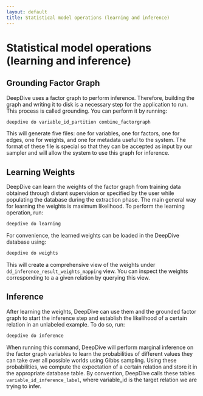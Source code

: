 ```yaml
---
layout: default
title: Statistical model operations (learning and inference)
---
```


# Statistical model operations (learning and inference)

## Grounding Factor Graph
DeepDive uses a factor graph to perform inference. Therefore, building the graph and writing it to disk is a necessary step for the application to run. This process is called grounding. You can perform it by running:

```bash
deepdive do variable_id_partition combine_factorgraph
```

This will generate five files: one for variables, one for factors, one for edges, one for weights, and one for metadata useful to the system. The format of these file is special so that they can be accepted as input by our sampler and will allow the system to use this graph for inference.

## Learning Weights
DeepDive can learn the weights of the factor graph from training data obtained through distant supervision or specified by the user while populating the database during the extraction phase. The main general way for learning the weights is maximum likelihood. To perform the learning operation, run:

```bash
deepdive do learning
```

For convenience, the learned weights can be loaded in the DeepDive database using:

```bash
deepdive do weights
```

This will create a comprehensive view of the weights under `dd_inference_result_weights_mapping` view. You can inspect the weights corresponding to a a given relation by querying this view.


## Inference
After learning the weights, DeepDive can use them and the grounded factor graph to start the inference step and establish the likelihood of a certain relation in an unlabeled example. To do so, run:

```bash
deepdive do inference
```

When running this command, DeepDive will perform marginal inference on the factor graph variables to learn the probabilities of different values they can take over all possible worlds using Gibbs sampling. Using these probabilities, we compute the expectation of a certain relation and store it in the appropriate database table. By convention, DeepDive calls these tables `variable_id_inference_label`, where variable_id is the target relation we are trying to infer.

